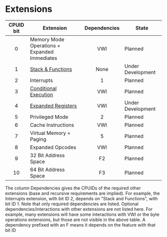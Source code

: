 # Extensions

| CPUID bit | Extension                                                 | Dependencies | State             |
|:---------:|-----------------------------------------------------------|:------------:|-------------------|
|     0     | Memory Mode Operations + Expanded Immediates              | VWI          | Planned           |
|     1     | [Stack & Functions](./stack-and-functions)                | None         | Under Development |
|     2     | Interrupts                                                | 1            | Planned           |
|     3     | [Conditional Execution](./conditional-prefix)             | VWI          | Planned           |
|     4     | [Expanded Registers](./expanded-registers)                | VWI          | Under Development |
|     5     | Privileged Mode                                           | 2            | Planned           |
|     6     | Cache Instructions                                        | VWI          | Planned           |
|     7     | Virtual Memory + Paging                                   | 5            | Planned           |
|     8     | Expanded Opcodes                                          | VWI          | Planned           |
|     9     | 32 Bit Address Space                                      | F2           | Planned           |
|     10    | 64 Bit Address Space                                      | F3           | Planned           |


The column Dependencies gives the CPUIDs of the required other extensions (base and recursive requirements are implied). For example, the Interrupts extension, with bit ID 2, depends on "Stack and Functions", with bit ID 1.  Note that only required dependencies are listed. Optional dependencies/interactions with other extensions are not listed here. For example, many extensions will have some interactions with VWI or the byte operations extensions, but those are not visible in the above table. A dependency prefixed with an F means it depends on the feature with that bit ID
